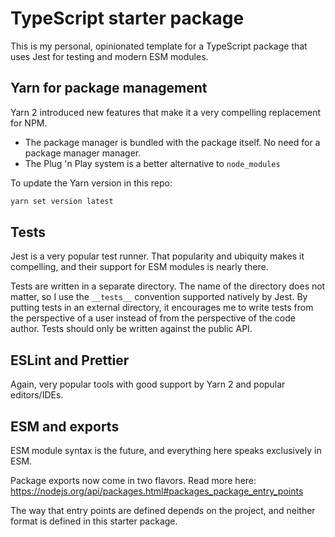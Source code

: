 # TypeScript starter package

This is my personal, opinionated template for a TypeScript package that uses Jest for testing and modern ESM modules.

## Yarn for package management

Yarn 2 introduced new features that make it a very compelling replacement for NPM.

- The package manager is bundled with the package itself. No need for a package manager manager.
- The Plug 'n Play system is a better alternative to `node_modules`

To update the Yarn version in this repo:

```sh
yarn set version latest
```

## Tests

Jest is a very popular test runner. That popularity and ubiquity makes it compelling, and their support for ESM modules is nearly there.

Tests are written in a separate directory. The name of the directory does not matter, so I use the `__tests__` convention supported natively by Jest. By putting tests in an external directory, it encourages me to write tests from the perspective of a user instead of from the perspective of the code author. Tests should only be written against the public API.

## ESLint and Prettier

Again, very popular tools with good support by Yarn 2 and popular editors/IDEs.

## ESM and exports

ESM module syntax is the future, and everything here speaks exclusively in ESM.

Package exports now come in two flavors. Read more here: https://nodejs.org/api/packages.html#packages_package_entry_points

The way that entry points are defined depends on the project, and neither format is defined in this starter package.
